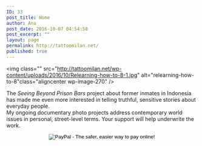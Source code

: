 ```yaml
---
ID: 33
post_title: Home
author: Ana
post_date: 2016-10-07 04:54:50
post_excerpt: ""
layout: page
permalink: http://tattoomilan.net/
published: true
---
```


<!--[crellyslider alias="home"]-->
<img class="" src="http://tattoomilan.net/wp-content/uploads/2016/10/Relearning-how-to-8-1.jpg" alt="relearning-how-to-8"class="aligncenter wp-image-270" />
<div class="">The <em>Seeing Beyond Prison Bars</em> project about former inmates in Indonesia has made me even more interested in telling truthful, sensitive stories about everyday people.</br>
My ongoing documentary photo projects address contemporary world issues in personal, street-level terms. Your support will help underwrite the work.
<p><form action="https://www.paypal.com/cgi-bin/webscr" method="post" target="_blank"><input name="cmd" type="hidden" value="_s-xclick" /><input name="hosted_button_id" type="hidden" value="E3ATMCWXJ4WUU" /><input style="display: block; margin: 0 auto;" alt="PayPal - The safer, easier way to pay online!" name="submit" src="https://www.paypalobjects.com/en_US/i/btn/btn_donate_SM.gif" type="image" /><img src="https://www.paypalobjects.com/en_US/i/scr/pixel.gif" alt="" width="1" height="1" border="0" />
</form><p/>
</div>